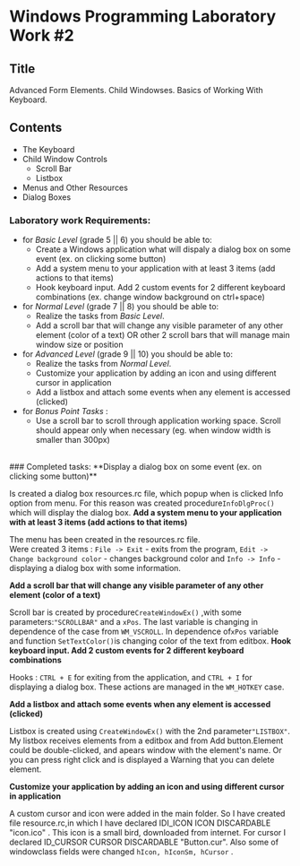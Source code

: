 # Windows Programming Laboratory Work #2

## Title
Advanced Form Elements. Child Windowses. Basics of Working With Keyboard.

## Contents
* The Keyboard
* Child Window Controls
  * Scroll Bar
  * Listbox
* Menus and Other Resources
* Dialog Boxes

### Laboratory work Requirements:
  - for _Basic Level_ (grade 5 || 6) you should be able to:
    * Create a Windows application what will dispaly a dialog box on some event (ex. on clicking some button)
    * Add a system menu to your application with at least 3 items (add actions to that items)
    * Hook keyboard input. Add 2 custom events for 2 different keyboard combinations (ex. change window background on ctrl+space) 
  - for _Normal Level_ (grade 7 || 8) you should be able to:
    * Realize the tasks from _Basic Level_.
    * Add a scroll bar that will change any visible parameter of any other element (color of a text) OR other 2 scroll bars that will manage main window size or position
  - for _Advanced Level_ (grade 9 || 10) you should be able to:
    * Realize the tasks from _Normal Level_.
    * Customize your application by adding an icon and using different cursor in application
    * Add a listbox and attach some events when any element is accessed (clicked)
  - for _Bonus Point Tasks_ :
    * Use a scroll bar to scroll through application working space. Scroll should appear only when necessary (eg. when window width is smaller than 300px)
 


</br>
### Completed tasks:
  **Display a dialog box on some event (ex. on clicking some button)**

Is created a dialog box resources.rc file, which popup when is clicked Info option from menu. 
For this reason was created procedure`InfoDlgProc()` which will display the dialog box.
  **Add a system menu to your application with at least 3 items (add actions to that items)**

The menu has been created in the resources.rc file. <br> Were created 3 items : `File -> Exit` - exits from the program, `Edit -> Change background color` - changes background color and `Info -> Info` - displaying a dialog box with some information.

  **Add a scroll bar that will change any visible parameter of any other element (color of a text)**

Scroll bar is created by procedure`CreateWindowEx()` ,with some parameters:`"SCROLLBAR"` and a `xPos`. The last variable is changing in dependence of the case from `WM_VSCROLL`. In dependence of`xPos` variable and function `SetTextColor()`is changing color of the text from editbox.
  **Hook keyboard input. Add 2 custom events for 2 different keyboard combinations**

Hooks : `CTRL + E` for exiting from the application, and `CTRL + I` for displaying a dialog box. These actions are managed in the `WM_HOTKEY` case.

  **Add a listbox and attach some events when any element is accessed (clicked)**

Listbox is created using `CreateWindowEx()`  with the 2nd parameter`"LISTBOX"`. My listbox receives elements from a editbox and from Add button.Element could be double-clicked, and apears window with the element's name. Or you can press right click and is displayed a Warning that you can delete element.

  **Customize your application by adding an icon and using different cursor in application**

A custom cursor and icon were added in the main folder. So I have created file resource.rc,in which I have declared IDI\_ICON ICON DISCARDABLE "icon.ico" . This icon is a small bird, downloaded from internet. For cursor I declared ID\_CURSOR CURSOR DISCARDABLE "Button.cur". Also some of windowclass fields were changed `hIcon, hIconSm, hCursor` .

